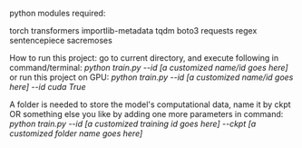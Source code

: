 python modules required:

torch transformers importlib-metadata 
tqdm boto3 requests regex sentencepiece sacremoses


How to run this project:
go to current directory, and execute following in command/terminal:
    *python train.py --id [a customized name/id goes here]*
or run this project on GPU:
    *python train.py --id [a customized name/id goes here] --id cuda True*

A folder is needed to store the model's computational data, name it by ckpt 
OR something else you like by adding one more parameters in command:
    *python train.py --id [a customized training id goes here] --ckpt [a customized folder name goes here]*

